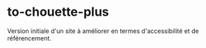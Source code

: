 # to-chouette-plus

Version initiale d'un site à améliorer en termes d'accessibilité et de référencement.
